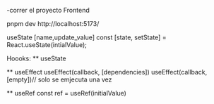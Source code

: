 

-correr el proyecto Frontend 

pnpm dev
http://localhost:5173/


useState [name,update_value]
const [state, setState] = React.useState(intialValue);

Hoooks:
** useState

** useEffect
useEffect(callback, [dependencies])
useEffect(callback, [empty])// solo se emjecuta una vez


** useRef
const ref = useRef(initialValue)
